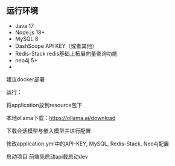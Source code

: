 ## 运行环境

- Java 17
- Node.js 18+
- MySQL 8
- DashScope API KEY（或者其他）
- Redis-Stack
  redis基础上拓展向量查询功能
- neo4j 5+
- 
建议docker部署

运行：

将application放到resource包下

本地ollama下载：https://ollama.ai/download

下载会话模型与嵌入模型并进行配置

修改application.yml中的API-KEY, MySQL, Redis-Stack, Neo4j配置


启动项目
前端先启动api载启动dev
